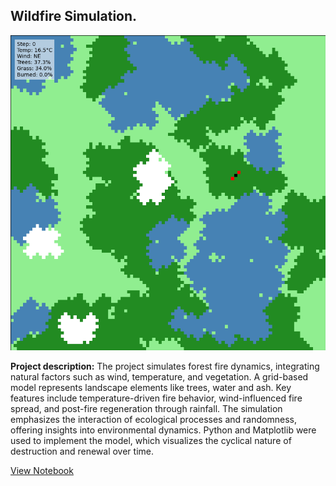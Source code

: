##  Wildfire Simulation.

<img src="gifs/forest_fire_with_metrics.gif" alt="Wildfire Simulation GIF"/>

**Project description:** The project simulates forest fire dynamics, integrating natural factors such as wind, temperature, and vegetation. A grid-based model represents landscape elements like trees, water and ash. Key features include temperature-driven fire behavior, wind-influenced fire spread, and post-fire regeneration through rainfall. The simulation emphasizes the interaction of ecological processes and randomness, offering insights into environmental dynamics. Python and Matplotlib were used to implement the model, which visualizes the cyclical nature of destruction and renewal over time.

[View Notebook](https://colab.research.google.com/drive/1ixRtHCDB9Zf6mZSYNfI67Kq2GQgLLepl)
